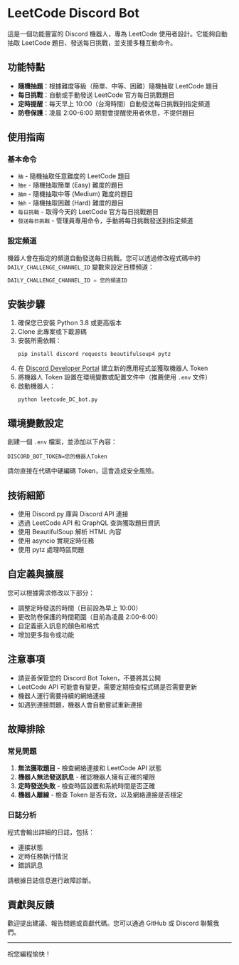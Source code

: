 # LeetCode Discord Bot

這是一個功能豐富的 Discord 機器人，專為 LeetCode 使用者設計。它能夠自動抽取 LeetCode 題目、發送每日挑戰，並支援多種互動命令。

## 功能特點

- **隨機抽題**：根據難度等級（簡單、中等、困難）隨機抽取 LeetCode 題目
- **每日挑戰**：自動或手動發送 LeetCode 官方每日挑戰題目
- **定時提醒**：每天早上 10:00（台灣時間）自動發送每日挑戰到指定頻道
- **防卷保護**：凌晨 2:00-6:00 期間會提醒使用者休息，不提供題目

## 使用指南

### 基本命令

- `抽` - 隨機抽取任意難度的 LeetCode 題目
- `抽e` - 隨機抽取簡單 (Easy) 難度的題目
- `抽m` - 隨機抽取中等 (Medium) 難度的題目
- `抽h` - 隨機抽取困難 (Hard) 難度的題目
- `每日挑戰` - 取得今天的 LeetCode 官方每日挑戰題目
- `發送每日挑戰` - 管理員專用命令，手動將每日挑戰發送到指定頻道

### 設定頻道

機器人會在指定的頻道自動發送每日挑戰。您可以透過修改程式碼中的 `DAILY_CHALLENGE_CHANNEL_ID` 變數來設定目標頻道：

```python
DAILY_CHALLENGE_CHANNEL_ID = 您的頻道ID
```

## 安裝步驟

1. 確保您已安裝 Python 3.8 或更高版本
2. Clone 此專案或下載源碼
3. 安裝所需依賴：
   ```
   pip install discord requests beautifulsoup4 pytz
   ```
4. 在 [Discord Developer Portal](https://discord.com/developers/applications) 建立新的應用程式並獲取機器人 Token
5. 將機器人 Token 設置在環境變數或配置文件中（推薦使用 `.env` 文件）
6. 啟動機器人：
   ```
   python leetcode_DC_bot.py
   ```

## 環境變數設定

創建一個 `.env` 檔案，並添加以下內容：

```
DISCORD_BOT_TOKEN=您的機器人Token
```

請勿直接在代碼中硬編碼 Token，這會造成安全風險。

## 技術細節

- 使用 Discord.py 庫與 Discord API 連接
- 透過 LeetCode API 和 GraphQL 查詢獲取題目資訊
- 使用 BeautifulSoup 解析 HTML 內容
- 使用 asyncio 實現定時任務
- 使用 pytz 處理時區問題

## 自定義與擴展

您可以根據需求修改以下部分：

- 調整定時發送的時間（目前設為早上 10:00）
- 更改防卷保護的時間範圍（目前為凌晨 2:00-6:00）
- 自定義嵌入訊息的顏色和格式
- 增加更多指令或功能

## 注意事項

- 請妥善保管您的 Discord Bot Token，不要將其公開
- LeetCode API 可能會有變更，需要定期檢查程式碼是否需要更新
- 機器人運行需要持續的網絡連接
- 如遇到連接問題，機器人會自動嘗試重新連接

## 故障排除

### 常見問題

1. **無法獲取題目** - 檢查網絡連接和 LeetCode API 狀態
2. **機器人無法發送訊息** - 確認機器人擁有正確的權限
3. **定時發送失敗** - 檢查時區設置和系統時間是否正確
4. **機器人離線** - 檢查 Token 是否有效，以及網絡連接是否穩定

### 日誌分析

程式會輸出詳細的日誌，包括：
- 連接狀態
- 定時任務執行情況
- 錯誤訊息

請根據日誌信息進行故障診斷。

## 貢獻與反饋

歡迎提出建議、報告問題或貢獻代碼。您可以通過 GitHub 或 Discord 聯繫我們。

---

祝您編程愉快！

